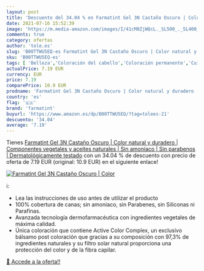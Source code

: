 ```yaml
---
layout: post
title: 'Descuento del 34.04 % en Farmatint Gel 3N Castaño Oscuro | Color '
date: 2021-07-16 15:52:39
image: 'https://m.media-amazon.com/images/I/41cM8ZjWQcL._SL500_._SL400_.jpg'
comments: true
category: ofertas
author: 'tole.es'
slug: 'B00TTWU5EQ-es Farmatint Gel 3N Castaño Oscuro | Color natural y duradero...'
sku: 'B00TTWU5EQ-es'
tags: [ 'Belleza','Coloración del cabello','Coloración permanente','Cuidado del cabello','farmatint', ]
actualPrice: 7.19 EUR
currency: EUR
price: 7.19
comparePrice: 10.9 EUR
prodname: 'Farmatint Gel 3N Castaño Oscuro | Color natural y duradero | Componentes vegetales y aceites naturales | Sin amoníaco | Sin parabenos | Dermatológicamente testado'
country: 'es'
flag: '🇪🇸'
brand: 'farmatint'
buyurl: 'https://www.amazon.es/dp/B00TTWU5EQ/?tag=tolees-21'
descuento: '34.04'
average: '7.19'
---
```


Tienes [Farmatint Gel 3N Castaño Oscuro | Color natural y duradero | Componentes vegetales y aceites naturales | Sin amoníaco | Sin parabenos | Dermatológicamente testado](https://www.amazon.es/dp/B00TTWU5EQ/?tag=tolees-21) con un 34.04 % de descuento con precio de oferta de 7.19 EUR (original: 10.9 EUR) en el siguiente enlace!

[![Farmatint Gel 3N Castaño Oscuro | Color ](https://m.media-amazon.com/images/I/41cM8ZjWQcL._SL500_._SL400_.jpg)](https://www.amazon.es/dp/B00TTWU5EQ/?tag=tolees-21)

ℹ️:

- Lea las instrucciones de uso antes de utilizar el producto
- 100% cobertura de canas; sin amoníaco, sin Parabenes, sin Siliconas ni Parafinas.
- Avanzada tecnología dermofarmacéutica con ingredientes vegetales de máxima calidad.
- Única coloración que contiene Active Color Complex, un exclusivo bálsamo post coloración que gracias a su composición con 97,3% de ingredientes naturales y su filtro solar natural proporciona una protección del color y de la fibra capilar.

[🛒 Accede a la oferta!!](https://www.amazon.es/dp/B00TTWU5EQ/?tag=tolees-21)
